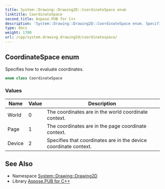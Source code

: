 ```yaml
---
title: System::Drawing::Drawing2D::CoordinateSpace enum
linktitle: CoordinateSpace
second_title: Aspose.PUB for C++
description: 'System::Drawing::Drawing2D::CoordinateSpace enum. Specifies how to evaluate coordinates in C++.'
type: docs
weight: 1700
url: /cpp/system.drawing.drawing2d/coordinatespace/
---
```

## CoordinateSpace enum


Specifies how to evaluate coordinates.

```cpp
enum class CoordinateSpace
```

### Values

| Name | Value | Description |
| --- | --- | --- |
| World | 0 | The coordinates are in the world coordinate context. |
| Page | 1 | The coordinates are in the page coordinate context. |
| Device | 2 | Specifies that coordinates are in the device coordinate context. |

## See Also

* Namespace [System::Drawing::Drawing2D](../)
* Library [Aspose.PUB for C++](../../)
